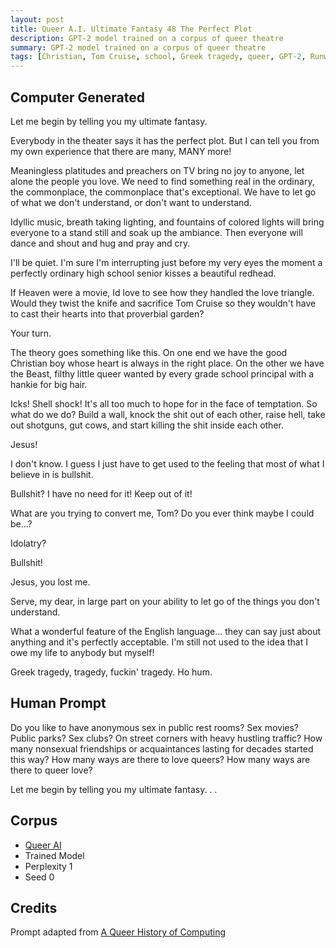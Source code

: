 ```yaml
---
layout: post
title: Queer A.I. Ultimate Fantasy 48 The Perfect Plot
description: GPT-2 model trained on a corpus of queer theatre
summary: GPT-2 model trained on a corpus of queer theatre
tags: [Christian, Tom Cruise, school, Greek tragedy, queer, GPT-2, RunwayML]
---
```


## Computer Generated

Let me begin by telling you my ultimate fantasy.

Everybody in the theater says it has the perfect plot. But I can tell you from my own experience that there are many, MANY more!

Meaningless platitudes and preachers on TV bring no joy to anyone, let alone the people you love. We need to find something real in the ordinary, the commonplace, the commonplace that's exceptional. We have to let go of what we don't understand, or don't want to understand.

Idyllic music, breath taking lighting, and fountains of colored lights will bring everyone to a stand still and soak up the ambiance. Then everyone will dance and shout and hug and pray and cry.

I'll be quiet. I'm sure I'm interrupting just before my very eyes the moment a perfectly ordinary high school senior kisses a beautiful redhead.

If Heaven were a movie, Id love to see how they handled the love triangle. Would they twist the knife and sacrifice Tom Cruise so they wouldn't have to cast their hearts into that proverbial garden?

Your turn.

The theory goes something like this. On one end we have the good Christian boy whose heart is always in the right place. On the other we have the Beast, filthy little queer wanted by every grade school principal with a hankie for big hair.

Icks! Shell shock! It's all too much to hope for in the face of temptation. So what do we do? Build a wall, knock the shit out of each other, raise hell, take out shotguns, gut cows, and start killing the shit inside each other.

Jesus!

I don't know. I guess I just have to get used to the feeling that most of what I believe in is bullshit.

Bullshit? I have no need for it! Keep out of it!

What are you trying to convert me, Tom? Do you ever think maybe I could be...?

Idolatry?

Bullshit!

Jesus, you lost me.

Serve, my dear, in large part on your ability to let go of the things you don't understand.

What a wonderful feature of the English language... they can say just about anything and it's perfectly acceptable. I'm still not used to the idea that I owe my life to anybody but myself!

Greek tragedy, tragedy, fuckin' tragedy. Ho hum.


## Human Prompt

Do you like to have anonymous sex in public rest rooms? Sex movies? Public parks? Sex clubs? On street corners with heavy hustling traffic? How many nonsexual friendships or acquaintances lasting for decades started this way? How many ways are there to love queers? How many ways are there to queer love?

Let me begin by telling you my ultimate fantasy. . .

## Corpus

- [Queer AI](/queerai)
- Trained Model
- Perplexity 1
- Seed 0

## Credits

Prompt adapted from [A Queer History of Computing](https://rhizome.org/editorial/2013/feb/19/queer-computing-1/)
